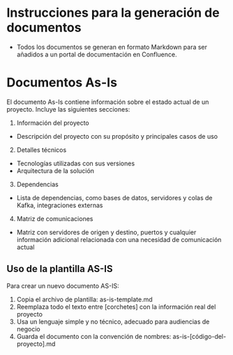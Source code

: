 # Instrucciones para la generación de documentos
- Todos los documentos se generan en formato Markdown para ser añadidos a un portal de documentación en Confluence.

# Documentos As-Is
El documento As-Is contiene información sobre el estado actual de un proyecto.
Incluye las siguientes secciones:
1. Información del proyecto
- Descripción del proyecto con su propósito y principales casos de uso
2. Detalles técnicos
- Tecnologías utilizadas con sus versiones
- Arquitectura de la solución
3. Dependencias
- Lista de dependencias, como bases de datos, servidores y colas de Kafka, integraciones externas
4. Matriz de comunicaciones
- Matriz con servidores de origen y destino, puertos y cualquier información adicional relacionada con una necesidad de comunicación actual

## Uso de la plantilla AS-IS

Para crear un nuevo documento AS-IS:

1. Copia el archivo de plantilla: as-is-template.md
2. Reemplaza todo el texto entre [corchetes] con la información real del proyecto
3. Usa un lenguaje simple y no técnico, adecuado para audiencias de negocio
4. Guarda el documento con la convención de nombres: as-is-[código-del-proyecto].md